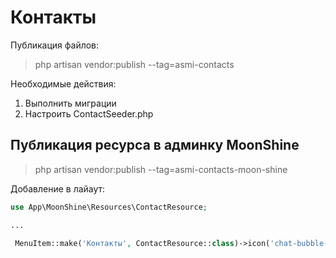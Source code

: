 # Контакты

Публикация файлов:

>php artisan vendor:publish --tag=asmi-contacts

Необходимые действия:

1. Выполнить миграции
2. Настроить ContactSeeder.php

## Публикация ресурса в админку MoonShine

>php artisan vendor:publish --tag=asmi-contacts-moon-shine

Добавление в лайаут:

```php
use App\MoonShine\Resources\ContactResource;

...

 MenuItem::make('Контакты', ContactResource::class)->icon('chat-bubble-bottom-center-text'),


```
